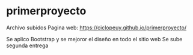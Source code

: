 # primerproyecto
Archivo subidos
Pagina web: https://ciclopeuy.github.io/primerproyecto/

Se aplico Bootstrap y se mejoror el diseño en todo el sitio web
Se sube segunda entrega
